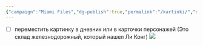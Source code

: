 ```yaml
---
{"campaign":"Miami Files","dg-publish":true,"permalink":"/kartinki/","dgPassFrontmatter":true}
---
```


- [ ] переместить картинку в дневник или в карточки персонажей (Это склад железнодорожный, который нашел Ли Конг)
![](https://foundry.owlbeardm.com/dresden/spoilers/photo_2023-11-23_18-51-35.jpg)




